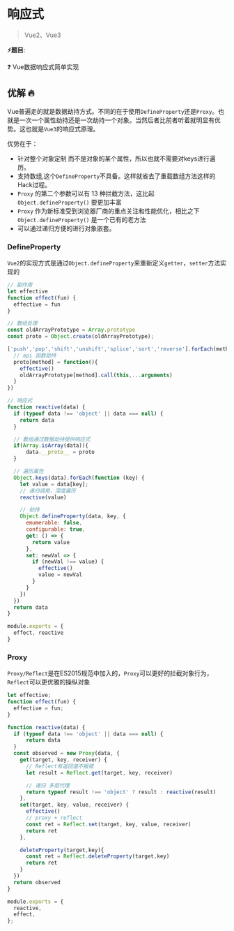 # 响应式

> Vue2、Vue3

**⚡题目**:

❓ Vue数据响应式简单实现

## 优解 🔥

Vue普遍走的就是数据劫持方式。不同的在于使用`DefineProperty`还是`Proxy`。也就是一次一个属性劫持还是一次劫持一个对象。当然后者比前者听着就明显有优势。这也就是`Vue3`的响应式原理。

优势在于：

- 针对整个对象定制 而不是对象的某个属性，所以也就不需要对keys进行遍历。
- 支持数组,这个`DefineProperty`不具备。这样就省去了重载数组方法这样的Hack过程。
- `Proxy` 的第二个参数可以有 13 种拦截方法，这比起 `Object.defineProperty()` 要更加丰富
- `Proxy` 作为新标准受到浏览器厂商的重点关注和性能优化，相比之下 `Object.defineProperty()` 是一个已有的老方法
- 可以通过递归方便的进行对象嵌套。

### DefineProperty

`Vue2`的实现方式是通过`Object.defineProperty`来重新定义`getter`，`setter`方法实现的

```js
// 副作用
let effective
function effect(fun) {
  effective = fun
}

// 数组处理
const oldArrayPrototype = Array.prototype
const proto = Object.create(oldArrayPrototype);

['push','pop','shift','unshift','splice','sort','reverse'].forEach(method => {
  // api 函数劫持
  proto[method] = function(){
    effective()
    oldArrayPrototype[method].call(this,...arguments)
  }
})

// 响应式
function reactive(data) {
  if (typeof data !== 'object' || data === null) {
    return data
  }

  // 数组通过数据劫持提供响应式
  if(Array.isArray(data)){
      data.__proto__ = proto
  }

  // 遍历属性
  Object.keys(data).forEach(function (key) {
    let value = data[key];
    // 递归调用，深度遍历
    reactive(value)

    // 劫持
    Object.defineProperty(data, key, {
      emumerable: false,
      configurable: true,
      get: () => {
        return value
      },
      set: newVal => {
        if (newVal !== value) {
          effective()
          value = newVal
        }
      }
    })
  })
  return data
}

module.exports = {
  effect, reactive
}

```

### Proxy

`Proxy/Reflect`是在ES2015规范中加入的，`Proxy`可以更好的拦截对象行为，`Reflect`可以更优雅的操纵对象

```js
let effective;
function effect(fun) {
  effective = fun;
}

function reactive(data) {
  if (typeof data !== 'object' || data === null) {
      return data
  }
  const observed = new Proxy(data, {
    get(target, key, receiver) {
      // Reflect有返回值不报错
      let result = Reflect.get(target, key, receiver)

      // 递归 多层代理
      return typeof result !== 'object' ? result : reactive(result) 
    },
    set(target, key, value, receiver) {
      effective()
      // proxy + reflect
      const ret = Reflect.set(target, key, value, receiver)
      return ret
    },

    deleteProperty(target,key){
      const ret = Reflect.deleteProperty(target,key)
      return ret
    }
  })
  return observed
}

module.exports = {
  reactive,
  effect,
};
```
